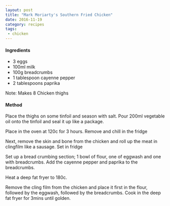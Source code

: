 ```yaml
---
layout: post
title: "Mark Moriarty's Southern Fried Chicken"
date: 2016-11-19
category: recipes
tags:
 - chicken 
---
```


#### Ingredients ####

*    3 eggs
*   100ml milk
*   100g breadcrumbs
*   1 tablespoon cayenne pepper
*   2 tablespoons paprika

Note: Makes 8 Chicken thighs

#### Method ###

Place the thighs on some tinfoil and season with salt. Pour 200ml
vegetable oil onto the tinfoil and seal it up like a package. 

Place in the oven at 120c for 3 hours. Remove and chill in the fridge

Next, remove the skin and bone from the chicken and roll up the meat in
clingfilm like a sausage. Set in fridge

Set up a bread crumbing section; 1 bowl of flour, one of eggwash and one
with breadcrumbs. Add the cayenne pepper and paprika to the breadcrumbs.

Heat a deep fat fryer to 180c.

Remove the cling film from the chicken and place it first in the flour,
followed by the eggwash, followed by the breadcrumbs. Cook in the deep
fat fryer for 3mins until golden.
